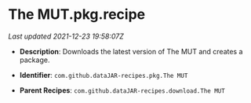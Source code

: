 # The MUT.pkg.recipe

_Last updated 2021-12-23 19:58:07Z_

- **Description**: Downloads the latest version of The MUT and creates a package.

- **Identifier**: `com.github.dataJAR-recipes.pkg.The MUT`

- **Parent Recipes**: `com.github.dataJAR-recipes.download.The MUT`